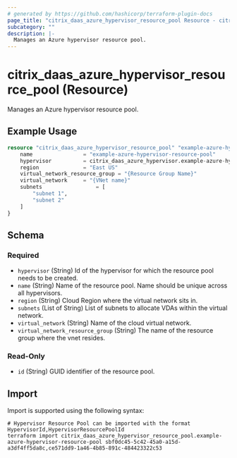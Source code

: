 ```yaml
---
# generated by https://github.com/hashicorp/terraform-plugin-docs
page_title: "citrix_daas_azure_hypervisor_resource_pool Resource - citrix"
subcategory: ""
description: |-
  Manages an Azure hypervisor resource pool.
---
```


# citrix_daas_azure_hypervisor_resource_pool (Resource)

Manages an Azure hypervisor resource pool.

## Example Usage

```terraform
resource "citrix_daas_azure_hypervisor_resource_pool" "example-azure-hypervisor-resource-pool" {
    name                = "example-azure-hypervisor-resource-pool"
    hypervisor          = citrix_daas_azure_hypervisor.example-azure-hypervisor.id
    region              = "East US"
	virtual_network_resource_group = "{Resource Group Name}"
    virtual_network     = "{VNet name}"
    subnets     			= [
        "subnet 1",
        "subnet 2"
    ]
}
```

<!-- schema generated by tfplugindocs -->
## Schema

### Required

- `hypervisor` (String) Id of the hypervisor for which the resource pool needs to be created.
- `name` (String) Name of the resource pool. Name should be unique across all hypervisors.
- `region` (String) Cloud Region where the virtual network sits in.
- `subnets` (List of String) List of subnets to allocate VDAs within the virtual network.
- `virtual_network` (String) Name of the cloud virtual network.
- `virtual_network_resource_group` (String) The name of the resource group where the vnet resides.

### Read-Only

- `id` (String) GUID identifier of the resource pool.

## Import

Import is supported using the following syntax:

```shell
# Hypervisor Resource Pool can be imported with the format HypervisorId,HypervisorResourcePoolId
terraform import citrix_daas_azure_hypervisor_resource_pool.example-azure-hypervisor-resource-pool sbf0dc45-5c42-45a0-a15d-a3df4ff5da8c,ce571dd9-1a46-4b85-891c-484423322c53
```
